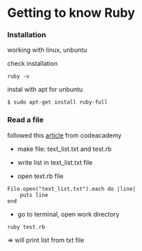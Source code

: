 # Getting to know Ruby 

### Installation 
working with linux, unbuntu 

check installation 
```
ruby -v 
```

instal with apt for unbuntu 
```
$ sudo apt-get install ruby-full
```

### Read a file 
followed this [article](https://www.codecademy.com/articles/writing-to-file-ruby) from codeacademy

- make file: text_list.txt and test.rb
- write list in text_list.txt file

- open text.rb file 
```
File.open("text_list.txt").each do |line|
    puts line
end 
```

- go to terminal, open work directory 

```
ruby test.rb
```

=> will print list from txt file 
